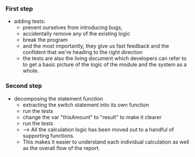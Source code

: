 ### First step
- adding tests:
  - prevent ourselves from introducing bugs,
  - accidentally remove any of the existing logic
  - break the program
  - and the most importantly, they give us fast feedback and the confident that we're heading to the right direction
  - the tests are also the living document which developers can refer to to get a basic picture of the logic of the module and the system as a whole.

### Second step
- decomposing the statement function
  - extracting the switch statement  into its own function
  - run the tests
  - change the var "thisAmount" to "result" to make it clearer
  - run the tests
  - --> All the calculation logic has been moved out to a handful of supporting functions.
  - This makes it easier to understand each individual calculation as well as the overall flow of the report.
